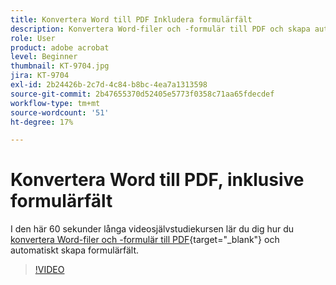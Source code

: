 ```yaml
---
title: Konvertera Word till PDF Inkludera formulärfält
description: Konvertera Word-filer och -formulär till PDF och skapa automatiskt formulärfält
role: User
product: adobe acrobat
level: Beginner
thumbnail: KT-9704.jpg
jira: KT-9704
exl-id: 2b24426b-2c7d-4c84-b8bc-4ea7a1313598
source-git-commit: 2b47655370d52405e5773f0358c71aa65fdecdef
workflow-type: tm+mt
source-wordcount: '51'
ht-degree: 17%

---
```


# Konvertera Word till PDF, inklusive formulärfält

I den här 60 sekunder långa videosjälvstudiekursen lär du dig hur du [konvertera Word-filer och -formulär till PDF](https://www.adobe.com/se/acrobat/online/word-to-pdf.html){target="_blank"} och automatiskt skapa formulärfält.

>[!VIDEO](https://video.tv.adobe.com/v/340082?quality=12&learn=on&hidetitle=true)
